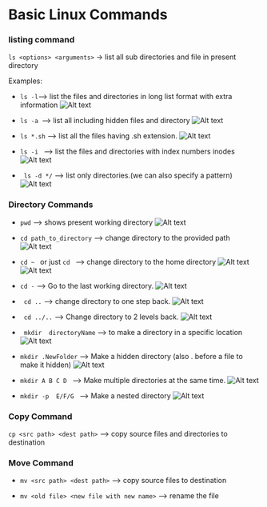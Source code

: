 # Basic Linux Commands

### listing command
```ls <options> <arguments>``` -> list all sub directories and file in present directory

Examples:

- ``` ls -l ```--> list the files and directories in long list format with extra information
![Alt text](images/ls%20-l.png)

- ```ls -a ```--> list all including hidden files and directory
![Alt text](images/ls%20-a.png)

- ```ls *.sh``` --> list all the files having .sh extension.
![Alt text](images/ls%20*.sh.png)

- ```ls -i ``` --> list the files and directories with index numbers inodes
![Alt text](images/ls%20-i.png)

- ``` ls -d */``` --> list only directories.(we can also specify a pattern)
![Alt text](images/dir%20listing.png)

### Directory Commands
- ```pwd``` --> shows present working directory
![Alt text](images/pwd.png)

- ```cd path_to_directory``` --> change directory to the provided path
![Alt text](images/cd%20path_to_directory.png)

- ```cd ~ ``` or just  ```cd ``` --> change directory to the home directory
![Alt text](images/cd%20~.png)
![Alt text](images/cd.png)

- ``` cd - ``` --> Go to the last working directory.
![Alt text](images/cd%20-.png)

- ``` cd ..``` --> change directory to one step back.
![Alt text](images/cd%20...png)


- ``` cd ../..``` --> Change directory to 2 levels back.
![Alt text](images/go%20to%20back%202%20dir.png)

- ``` mkdir  directoryName``` --> to make a directory in a specific location
![Alt text](images/mkdir%20dirName.png)

- ``` mkdir .NewFolder ``` --> Make a hidden directory (also . before a file to make it hidden)
![Alt text](images/hiddenFolder.png)

- ```mkdir A B C D ``` --> Make multiple directories at the same time.
![Alt text](images/multiple%20directories.png)

- ```mkdir -p  E/F/G ``` --> Make a nested directory
![Alt text](images/nested%20directories.png)

### Copy Command
```cp <src path> <dest path>``` --> copy source files and directories to destination

### Move Command
- ```mv <src path> <dest path>``` --> copy source files to destination

- ```mv <old file> <new file with new name>``` --> rename the file
